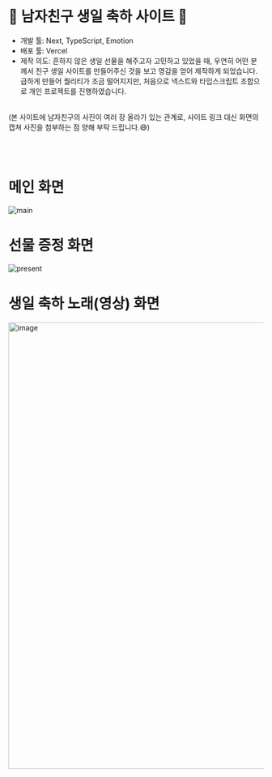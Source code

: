 # 🎂 남자친구 생일 축하 사이트 🎂


- 개발 툴: Next, TypeScript, Emotion
- 배포 툴: Vercel
- 제작 의도: 흔하지 않은 생일 선물을 해주고자 고민하고 있었을 때, 우연히 어떤 분께서 친구 생일 사이트를 만들어주신 것을 보고 영감을 얻어 제작하게 되었습니다. 급하게 만들어 퀄리티가 조금 떨어지지만, 처음으로 넥스트와 타입스크립트 조합으로 개인 프로젝트를 진행하였습니다.
<br />
(본 사이트에 남자친구의 사진이 여러 장 올라가 있는 관계로, 사이트 링크 대신 화면의 캡쳐 사진을 첨부하는 점 양해 부탁 드립니다.😅)


<br /><br />

# 메인 화면
![main](https://github.com/harinnnnn/hbd_kj/assets/53467524/a41e17ea-c6e6-4c00-a7c5-b82734d75259)
<br />

# 선물 증정 화면
![present](https://github.com/harinnnnn/hbd_kj/assets/53467524/7d39e6c8-6680-4d98-a9c0-d8c7d1198a79)
<br />

# 생일 축하 노래(영상) 화면
<img width="882" alt="image" src="https://github.com/harinnnnn/hbd_kj/assets/53467524/13581b47-025b-482e-9b5b-0b802831ac56">
